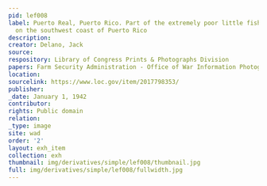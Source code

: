 ```yaml
---
pid: lef008
label: Puerto Real, Puerto Rico. Part of the extremely poor little fishing village
  on the southwest coast of Puerto Rico
description:
creator: Delano, Jack
source:
respository: Library of Congress Prints & Photographs Division
papers: Farm Security Administration - Office of War Information Photograph Collection
location:
sourcelink: https://www.loc.gov/item/2017798353/
publisher:
_date: January 1, 1942
contributor:
rights: Public domain
relation:
_type: image
site: wad
order: '2'
layout: exh_item
collection: exh
thumbnail: img/derivatives/simple/lef008/thumbnail.jpg
full: img/derivatives/simple/lef008/fullwidth.jpg
---
```

